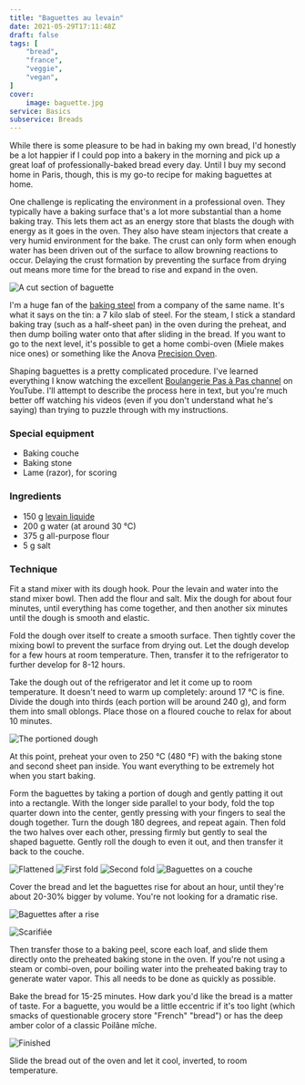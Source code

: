 ```yaml
---
title: "Baguettes au levain"
date: 2021-05-29T17:11:48Z
draft: false
tags: [
    "bread",
    "france",
    "veggie",
    "vegan",
]
cover:
    image: baguette.jpg
service: Basics
subservice: Breads
---
```


While there is some pleasure to be had in baking my own bread, I'd honestly be a lot happier if I could pop into a bakery in the morning and pick up a great loaf of professionally-baked bread every day. Until I buy my second home in Paris, though, this is my go-to recipe for making baguettes at home.

One challenge is replicating the environment in a professional oven. They typically have a baking surface that's a lot more substantial than a home baking tray. This lets them act as an energy store that blasts the dough with energy as it goes in the oven. They also have steam injectors that create a very humid environment for the bake. The crust can only form when enough water has been driven out of the surface to allow browning reactions to occur. Delaying the crust formation by preventing the surface from drying out means more time for the bread to rise and expand in the oven.

![A cut section of baguette](slice.jpg)

I'm a huge fan of the [baking steel](https://bakingsteel.com) from a company of the same name. It's what it says on the tin: a 7 kilo slab of steel. For the steam, I stick a standard baking tray (such as a half-sheet pan) in the oven during the preheat, and then dump boiling water onto that after sliding in the bread. If you want to go to the next level, it's possible to get a home combi-oven (Miele makes nice ones) or something like the Anova [Precision Oven](https://anovaculinary.com/anova-precision-oven/).

Shaping baguettes is a pretty complicated procedure. I've learned everything I know watching the excellent [Boulangerie Pas à Pas channel](https://www.youtube.com/boulangeriepasapas) on YouTube. I'll attempt to describe the process here in text, but you're much better off watching his videos (even if you don't understand what he's saying) than trying to puzzle through with my instructions.

### Special equipment

* Baking couche
* Baking stone
* Lame (razor), for scoring

### Ingredients

* 150 g [levain liquide](/recipes/levain-liquide)
* 200 g water (at around 30 °C)
* 375 g all-purpose flour
* 5 g salt

### Technique

Fit a stand mixer with its dough hook. Pour the levain and water into the stand mixer bowl. Then add the flour and salt. Mix the dough for about four minutes, until everything has come together, and then another six minutes until the dough is smooth and elastic.

Fold the dough over itself to create a smooth surface. Then tightly cover the mixing bowl to prevent the surface from drying out. Let the dough develop for a few hours at room temperature. Then, transfer it to the refrigerator to further develop for 8-12 hours.

Take the dough out of the refrigerator and let it come up to room temperature. It doesn't need to warm up completely: around 17 °C is fine. Divide the dough into thirds (each portion will be around 240 g), and form them into small oblongs. Place those on a floured couche to relax for about 10 minutes.

![The portioned dough](1.jpg)

At this point, preheat your oven to 250 °C (480 °F) with the baking stone and second sheet pan inside. You want everything to be extremely hot when you start baking.

Form the baguettes by taking a portion of dough and gently patting it out into a rectangle. With the longer side parallel to your body, fold the top quarter down into the center, gently pressing with your fingers to seal the dough together. Turn the dough 180 degrees, and repeat again. Then fold the two halves over each other, pressing firmly but gently to seal the shaped baguette. Gently roll the dough to even it out, and then transfer it back to the couche.

![Flattened](2.jpg)
![First fold](3.jpg)
![Second fold](4.jpg)
![Baguettes on a couche](couche.jpg)

Cover the bread and let the baguettes rise for about an hour, until they're about 20-30% bigger by volume. You're not looking for a dramatic rise.

![Baguettes after a rise](ready.jpg)

![Scarifiée](scarifiee.jpg)

Then transfer those to a baking peel, score each loaf, and slide them directly onto the preheated baking stone in the oven. If you're not using a steam or combi-oven, pour boiling water into the preheated baking tray to generate water vapor. This all needs to be done as quickly as possible.

Bake the bread for 15-25 minutes. How dark you'd like the bread is a matter of taste. For a baguette, you would be a little eccentric if it's too light (which smacks of questionable grocery store "French" "bread") or has the deep amber color of a classic Poilâne mîche.

![Finished](finished.jpg)

Slide the bread out of the oven and let it cool, inverted, to room temperature.